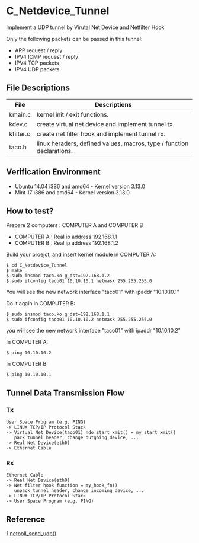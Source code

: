 # C_Netdevice_Tunnel

Implement a UDP tunnel by Virutal Net Device and Netfilter Hook

Only the following packets can be passed in this tunnel:

* ARP request / reply
* IPV4 ICMP request / reply
* IPV4 TCP packets
* IPV4 UDP packets

## File Descriptions

| File        | Descriptions                                                          |
|-------------|-----------------------------------------------------------------------|
| kmain.c     | kernel init / exit functions.                                         |
| kdev.c      | create virtual net device and implement tunnel tx.                    |
| kfilter.c   | create net filter hook and implement tunnel rx.                       |
| taco.h      | linux heraders, defined values, macros, type / function declarations. |
 

## Verification Environment

* Ubuntu 14.04 i386 and amd64 - Kernel version 3.13.0
* Mint 17 i386 and amd64      - Kernel version 3.13.0

## How to test?

Prepare 2 computers : COMPUTER A and COMPUTER B

* COMPUTER A : Real ip address 192.168.1.1
* COMPUTER B : Real ip address 192.168.1.2

Build your proejct, and insert kernel module in COMPUTER A:

    $ cd C_Netdevice_Tunnel
    $ make 
    $ sudo insmod taco.ko g_dst=192.168.1.2
    $ sudo ifconfig taco01 10.10.10.1 netmask 255.255.255.0

You will see the new network interface "taco01" with ipaddr "10.10.10.1"

Do it again in COMPUTER B:

    $ sudo insmod taco.ko g_dst=192.168.1.1
    $ sudo ifconfig taco01 10.10.10.2 netmask 255.255.255.0

you will see the new network interface "taco01" with ipaddr "10.10.10.2"

In COMPUTER A:

    $ ping 10.10.10.2 

In COMPUTER B:

    $ ping 10.10.10.1

## Tunnel Data Transmission Flow

### Tx
    User Space Program (e.g. PING) 
    -> LINUX TCP/IP Protocol Stack 
    -> Virtual Net Device(taco01) ndo_start_xmit() = my_start_xmit()
       pack tunnel header, change outgoing device, ...
    -> Real Net Device(eth0) 
    -> Ethernet Cable

### Rx
    Ethernet Cable
    -> Real Net Device(eth0)
    -> Net filter hook function = my_hook_fn()
       unpack tunnel header, change incoming device, ...
    -> LINUX TCP/IP Protocol Stack
    -> User Space Program (e.g. PING)


## Reference

1.[netpoll_send_udp()](http://lxr.oss.org.cn/source/net/core/netpoll.c#L431)

